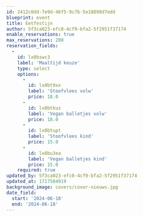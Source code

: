```yaml
---
id: 2412c0dd-7e9d-46f5-9c7b-5e18898d7edd
blueprint: event
title: Eetfestijn
author: 5f3ca023-efc0-4cf9-bfa2-5f2951f37174
enable_reservations: true
max_reservations: 200
reservation_fields:
  -
    id: lx0bswc3
    label: 'Maaltijd keuze'
    type: select
    options:
      -
        id: lx0bt9xx
        label: 'Stoofvlees volw'
        price: 18.0
      -
        id: lx0btkuz
        label: 'Vegan balletjes volw'
        price: 18.0
      -
        id: lx0btupt
        label: 'Stoofvlees kind'
        price: 15.0
      -
        id: lx0bu3ea
        label: 'Vegan balletjes kind'
        price: 15.0
    required: true
updated_by: 5f3ca023-efc0-4cf9-bfa2-5f2951f37174
updated_at: 1717504919
background_image: covers/cover-nieuws.jpg
date_field:
  start: '2024-06-18'
  end: '2024-06-18'
---
```

